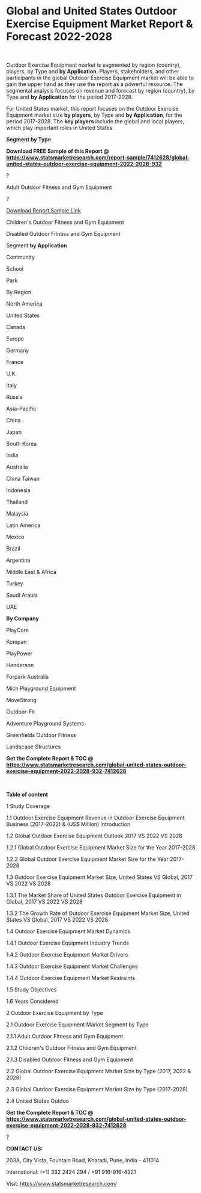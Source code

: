 <h1>Global and United States Outdoor Exercise Equipment Market Report & Forecast 2022-2028</h1><br/><p>Outdoor Exercise Equipment market is segmented by region (country), players, by Type and <strong>by Application</strong>. Players, stakeholders, and other participants in the global Outdoor Exercise Equipment market will be able to gain the upper hand as they use the report as a powerful resource. The segmental analysis focuses on revenue and forecast by region (country), by Type and <strong>by Application</strong> for the period 2017-2028.</p>
 
 
 
 <p>For United States market, this report focuses on the Outdoor Exercise Equipment market size <strong>by players</strong>, by Type and <strong>by Application</strong>, for the period 2017-2028. The <strong>key players</strong> include the global and local players, which play important roles in United States.</p>
 
 
 
 <p><strong>Segment by Type</strong></p>
 
 
 
 <div><b>Download FREE Sample of this Report @ <a href="https://www.statsmarketresearch.com/download-free-sample/7412628/global-united-states-outdoor-exercise-equipment-2022-2028-932">https://www.statsmarketresearch.com/report-sample/7412628/global-united-states-outdoor-exercise-equipment-2022-2028-932</a></b></div>
 
 
 
 <p>? </p>
 
 
 
 <p>Adult Outdoor Fitness and Gym Equipment</p>
 
 
 
 <p>? </p>
 
 
 
 <p><a href="https://www.statsmarketresearch.com/download-free-sample/7412628/global-united-states-outdoor-exercise-equipment-2022-2028-932">Download Report Sample Link</a></p>
 
 
 
 <p>Children&#39;s Outdoor Fitness and Gym Equipment</p>
 
 
 
 <p>Disabled Outdoor Fitness and Gym Equipment</p>
 
 
 
 <p>Segment <strong>by Application</strong></p>
 
 
 
 <p>Community</p>
 
 
 
 <p>School</p>
 
 
 
 <p>Park</p>
 
 
 
 <p>By Region</p>
 
 
 
 <p>North America</p>
 
 
 
 <p>United States</p>
 
 
 
 <p>Canada</p>
 
 
 
 <p>Europe</p>
 
 
 
 <p>Germany</p>
 
 
 
 <p>France</p>
 
 
 
 <p>U.K.</p>
 
 
 
 <p>Italy</p>
 
 
 
 <p>Russia</p>
 
 
 
 <p>Asia-Pacific</p>
 
 
 
 <p>China</p>
 
 
 
 <p>Japan</p>
 
 
 
 <p>South Korea</p>
 
 
 
 <p>India</p>
 
 
 
 <p>Australia</p>
 
 
 
 <p>China Taiwan</p>
 
 
 
 <p>Indonesia</p>
 
 
 
 <p>Thailand</p>
 
 
 
 <p>Malaysia</p>
 
 
 
 <p>Latin America</p>
 
 
 
 <p>Mexico</p>
 
 
 
 <p>Brazil</p>
 
 
 
 <p>Argentina</p>
 
 
 
 <p>Middle East & Africa</p>
 
 
 
 <p>Turkey</p>
 
 
 
 <p>Saudi Arabia</p>
 
 
 
 <p>UAE</p>
 
 
 
 <p><strong>By Company</strong></p>
 
 
 
 <p>PlayCore</p>
 
 
 
 <p>Kompan</p>
 
 
 
 <p>PlayPower</p>
 
 
 
 <p>Henderson</p>
 
 
 
 <p>Forpark Australia</p>
 
 
 
 <p>Mich Playground Equipment</p>
 
 
 
 <p>MoveStrong</p>
 
 
 
 <p>Outdoor-Fit</p>
 
 
 
 <p>Adventure Playground Systems</p>
 
 
 
 <p>Greenfields Outdoor Fitness</p>
 
 
 
 <p>Landscape Structures</p>
 
 
 
 <div><b>Get the Complete Report & TOC @ <a href="https://www.statsmarketresearch.com/global-united-states-outdoor-exercise-equipment-2022-2028-932-7412628">https://www.statsmarketresearch.com/global-united-states-outdoor-exercise-equipment-2022-2028-932-7412628</a></b></div>
 
 
 
 <p><br />
 
 <b>Table of content</b></p>
 
 
 
 <p>1 Study Coverage<br />
 
 1.1 Outdoor Exercise Equipment Revenue in Outdoor Exercise Equipment Business (2017-2022) & (US$ Million) Introduction<br />
 
 1.2 Global Outdoor Exercise Equipment Outlook 2017 VS 2022 VS 2028<br />
 
 1.2.1 Global Outdoor Exercise Equipment Market Size for the Year 2017-2028<br />
 
 1.2.2 Global Outdoor Exercise Equipment Market Size for the Year 2017-2028<br />
 
 1.3 Outdoor Exercise Equipment Market Size, United States VS Global, 2017 VS 2022 VS 2028<br />
 
 1.3.1 The Market Share of United States Outdoor Exercise Equipment in Global, 2017 VS 2022 VS 2028<br />
 
 1.3.2 The Growth Rate of Outdoor Exercise Equipment Market Size, United States VS Global, 2017 VS 2022 VS 2028<br />
 
 1.4 Outdoor Exercise Equipment Market Dynamics<br />
 
 1.4.1 Outdoor Exercise Equipment Industry Trends<br />
 
 1.4.2 Outdoor Exercise Equipment Market Drivers<br />
 
 1.4.3 Outdoor Exercise Equipment Market Challenges<br />
 
 1.4.4 Outdoor Exercise Equipment Market Restraints<br />
 
 1.5 Study Objectives<br />
 
 1.6 Years Considered<br />
 
 2 Outdoor Exercise Equipment by Type<br />
 
 2.1 Outdoor Exercise Equipment Market Segment by Type<br />
 
 2.1.1 Adult Outdoor Fitness and Gym Equipment<br />
 
 2.1.2 Children&#39;s Outdoor Fitness and Gym Equipment<br />
 
 2.1.3 Disabled Outdoor Fitness and Gym Equipment<br />
 
 2.2 Global Outdoor Exercise Equipment Market Size by Type (2017, 2022 & 2028)<br />
 
 2.3 Global Outdoor Exercise Equipment Market Size by Type (2017-2028)<br />
 
 2.4 United States Outdoo</p>
 
 
 
 <div><b>Get the Complete Report & TOC @ <a href="https://www.statsmarketresearch.com/global-united-states-outdoor-exercise-equipment-2022-2028-932-7412628">https://www.statsmarketresearch.com/global-united-states-outdoor-exercise-equipment-2022-2028-932-7412628</a></b></div>
 
 
 
 <p>? </p>
 
 
 
 <p><b>CONTACT US:</b><br />
 
 203A, City Vista, Fountain Road, Kharadi, Pune, India - 411014<br />
 
 International: (+1) 332 2424 294 / +91 916-916-4321<br />
 
 Visit: <a href="https://www.statsmarketresearch.com/">https://www.statsmarketresearch.com/</a></p>